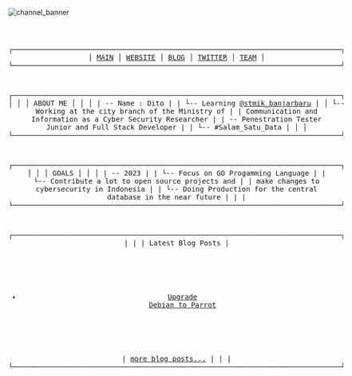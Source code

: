 ![channel_banner](https://user-images.githubusercontent.com/70483046/137577746-f6de7ecd-323f-437b-b1be-73b0b8398ed0.png)

<div style="display: inline-block; text-align: center;"><pre>


┌──────────────────────────────────────────────────────────────────────────────┐
│     [MAIN](https://github.com/Urghyrex)     │    [WEBSITE]()   │    [BLOG](https://dev.to/urghyrex)     │    [TWITTER](https://twitter.com/ditoa)     │      [TEAM](https://banjarbarukota.go.id)       │
└──────────────────────────────────────────────────────────────────────────────┘


┌──────────────────────────────────────────────────────────────────────────────┐
│                                                                              │ 
│                                   ABOUT ME                                   │ 
│                                                                              │ 
|  -- Name : Dito                                                              |
|   └-- Learning [@stmik_banjarbaru](https://www.stmik-banjarbaru.ac.id/)                                             |
│     └-- Working at the city branch of the Ministry of                        |
|         Communication and Information as a Cyber Security Researcher         |
|  -- Penestration Tester Junior and Full Stack Developer                      |
|   └-- \#Salam_Satu_Data                                                       |
│                                                                              │ 
└──────────────────────────────────────────────────────────────────────────────┘ 

┌──────────────────────────────────────────────────────────────────────────────┐
│                                                                              │
│                                    GOALS                                     │
│                                                                              │
|  -- 2023                                                                     |
|   └-- Focus on GO Progamming Language                                        |
|   └-- Contribute a lot to open source projects and                           |
|       make changes to cybersecurity in Indonesia                             |
|   └-- Doing Production for the central database in the near future           |
|                                                                              |
└──────────────────────────────────────────────────────────────────────────────┘

┌──────────────────────────────────────────────────────────────────────────────┐
|                                                                              |
|                              Latest Blog Posts                               |
<!-- BLOG-POST-LIST:START -->
- [Upgrade Debian to Parrot](https://dev.to/urghyrex/upgrade-debian-to-parrot-277c)
<!-- BLOG-POST-LIST:END -->
|  [more blog posts...](https://dev.to/urghyrex)                                                          |
|                                                                              |
└──────────────────────────────────────────────────────────────────────────────┘

</pre></div>

</details>

[twitter]: https://twitter.com/ditoa
[youtube]: https://www.youtube.com/channel/UCEIuy7JPKmcAtBSY2fAeCTQ
[instagram]: https://instagram.com/dito.hd
